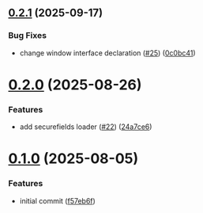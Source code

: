 ## [0.2.1](https://github.com/UpStreamPay/web-sdk/compare/v0.2.0...v0.2.1) (2025-09-17)


### Bug Fixes

* change window interface declaration ([#25](https://github.com/UpStreamPay/web-sdk/issues/25)) ([0c0bc41](https://github.com/UpStreamPay/web-sdk/commit/0c0bc418e6db9292d8f43e81996b54c8677f2738))



# [0.2.0](https://github.com/UpStreamPay/web-sdk/compare/v0.1.0...v0.2.0) (2025-08-26)


### Features

* add securefields loader ([#22](https://github.com/UpStreamPay/web-sdk/issues/22)) ([24a7ce6](https://github.com/UpStreamPay/web-sdk/commit/24a7ce6cb046cd07f9fdd3bcfb4c05668e7e7935))



# [0.1.0](https://github.com/UpStreamPay/web-sdk/compare/f57eb6f2b493b79633c2928861a41725b5e27183...v0.1.0) (2025-08-05)


### Features

* initial commit ([f57eb6f](https://github.com/UpStreamPay/web-sdk/commit/f57eb6f2b493b79633c2928861a41725b5e27183))



